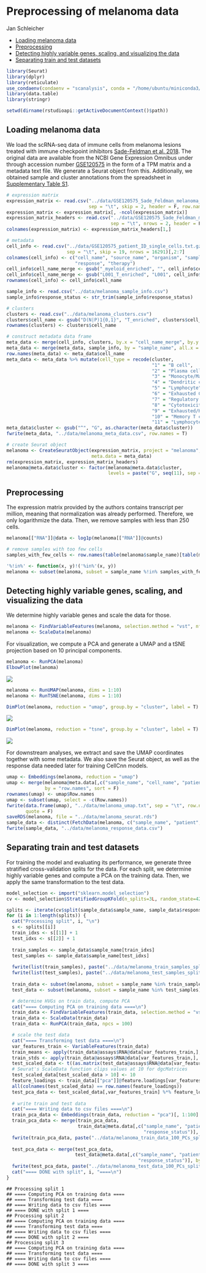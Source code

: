 Preprocessing of melanoma data
================
Jan Schleicher

-   <a href="#loading-melanoma-data" id="toc-loading-melanoma-data">Loading
    melanoma data</a>
-   <a href="#preprocessing" id="toc-preprocessing">Preprocessing</a>
-   <a
    href="#detecting-highly-variable-genes-scaling-and-visualizing-the-data"
    id="toc-detecting-highly-variable-genes-scaling-and-visualizing-the-data">Detecting
    highly variable genes, scaling, and visualizing the data</a>
-   <a href="#separating-train-and-test-datasets"
    id="toc-separating-train-and-test-datasets">Separating train and test
    datasets</a>

``` r
library(Seurat)
library(dplyr)
library(reticulate)
use_condaenv(condaenv = "scanalysis", conda = "/home/ubuntu/miniconda3/condabin/conda")
library(data.table)
library(stringr)
```

``` r
setwd(dirname(rstudioapi::getActiveDocumentContext()$path))
```

## Loading melanoma data

We load the scRNA-seq data of immune cells from melanoma lesions treated
with immune checkpoint inhibitors [Sade-Feldman et
al. 2018](https://doi.org/10.1016/j.cell.2018.10.038). The original data
are available from the NCBI Gene Expression Omnibus under through
accession number
[GSE120575](http://www.ncbi.nlm.nih.gov/geo/query/acc.cgi?acc=GSE120575)
in the form of a TPM matrix and a metadata text file. We generate a
Seurat object from this. Additionally, we obtained sample and cluster
annotations from the spreadsheet in [Supplementary Table
S1](https://ars.els-cdn.com/content/image/1-s2.0-S0092867418313941-mmc1.xlsx).

``` r
# expression matrix
expression_matrix <- read.csv("../data/GSE120575_Sade_Feldman_melanoma_single_cells_TPM_GEO.txt.gz",
                              sep = "\t", skip = 2, header = F, row.names = 1)
expression_matrix <- expression_matrix[, -ncol(expression_matrix)]
expression_matrix_headers <- read.csv("../data/GSE120575_Sade_Feldman_melanoma_single_cells_TPM_GEO.txt.gz",
                                      sep = "\t", nrows = 2, header = F)[,-1]
colnames(expression_matrix) <- expression_matrix_headers[1,]

# metadata
cell_info <- read.csv("../data/GSE120575_patient_ID_single_cells.txt.gz",
                      sep = "\t", skip = 19, nrows = 16291)[,2:7]
colnames(cell_info) <- c("cell_name", "source_name", "organism", "sample_name",
                         "response", "therapy")
cell_info$cell_name_merge <- gsub("_myeloid_enriched", "", cell_info$cell_name)
cell_info$cell_name_merge <- gsub("L001_T_enriched", "L001", cell_info$cell_name_merge)
rownames(cell_info) <- cell_info$cell_name

sample_info <- read.csv("../data/melanoma_sample_info.csv")
sample_info$response_status <- str_trim(sample_info$response_status)

# clusters
clusters <- read.csv("../data/melanoma_clusters.csv")
clusters$cell_name <- gsub("D(N|P)1{0,1}", "T_enriched", clusters$cell_name)
rownames(clusters) <- clusters$cell_name

# construct metadata data frame
meta_data <- merge(cell_info, clusters, by.x = "cell_name_merge", by.y = "cell_name", all = T)[,-1]
meta_data <- merge(meta_data, sample_info, by = "sample_name", all.x = T)
row.names(meta_data) <- meta_data$cell_name
meta_data <- meta_data %>% mutate(cell_type = recode(cluster,
                                                     "1" = "B cell",
                                                     "2" = "Plasma cell",
                                                     "3" = "Monocyte/Macrophage",
                                                     "4" = "Dendritic cell",
                                                     "5" = "Lymphocyte",
                                                     "6" = "Exhausted CD8+ T cell",
                                                     "7" = "Regulatory T cell",
                                                     "8" = "Cytotoxicity Lymphocyte",
                                                     "9" = "Exhausted/HS CD8+ T cell",
                                                     "10" = "Memory T cell",
                                                     "11" = "Lymphocyte exhausted/cell cycle"))
meta_data$cluster <- gsub("^", "G", as.character(meta_data$cluster))
fwrite(meta_data, "../data/melanoma_meta_data.csv", row.names = T)

# create Seurat object
melanoma <- CreateSeuratObject(expression_matrix, project = "melanoma",
                               meta.data = meta_data)
rm(expression_matrix, expression_matrix_headers)
melanoma@meta.data$cluster <- factor(melanoma@meta.data$cluster,
                                     levels = paste("G", seq(11), sep = ""))
```

## Preprocessing

The expression matrix provided by the authors contains transcript per
million, meaning that normalization was already performed. Therefore, we
only logarithmize the data. Then, we remove samples with less than 250
cells.

``` r
melanoma[["RNA"]]@data <- log1p(melanoma[["RNA"]]@counts)

# remove samples with too few cells
samples_with_few_cells <- row.names(table(melanoma$sample_name)[table(melanoma$sample_name) < 250])

'%!in%' <- function(x, y)!('%in%'(x, y))
melanoma <- subset(melanoma, subset = sample_name %!in% samples_with_few_cells)
```

## Detecting highly variable genes, scaling, and visualizing the data

We determine highly variable genes and scale the data for those.

``` r
melanoma <- FindVariableFeatures(melanoma, selection.method = "vst", nfeatures = 4000)
melanoma <- ScaleData(melanoma)
```

For visualization, we compute a PCA and generate a UMAP and a tSNE
projection based on 10 principal components.

``` r
melanoma <- RunPCA(melanoma)
ElbowPlot(melanoma)
```

![](preprocess_data_melanoma_files/figure-gfm/unnamed-chunk-6-1.png)<!-- -->

``` r
melanoma <- RunUMAP(melanoma, dims = 1:10)
melanoma <- RunTSNE(melanoma, dims = 1:10)
```

``` r
DimPlot(melanoma, reduction = "umap", group.by = "cluster", label = T)
```

![](preprocess_data_melanoma_files/figure-gfm/unnamed-chunk-7-1.png)<!-- -->

``` r
DimPlot(melanoma, reduction = "tsne", group.by = "cluster", label = T)
```

![](preprocess_data_melanoma_files/figure-gfm/unnamed-chunk-7-2.png)<!-- -->

For downstream analyses, we extract and save the UMAP coordinates
together with some metadata. We also save the Seurat object, as well as
the response data needed later for training CellCnn models.

``` r
umap <- Embeddings(melanoma, reduction = "umap")
umap <- merge(melanoma@meta.data[,c("sample_name", "cell_name", "patient", "cluster", "response_status")], umap,
              by = "row.names", sort = F)
rownames(umap) <- umap$Row.names
umap <- subset(umap, select = -c(Row.names))
fwrite(data.frame(umap), "../data/melanoma_umap.txt", sep = "\t", row.names = T,
       quote = F)
saveRDS(melanoma, file = "../data/melanoma_seurat.rds")
sample_data <- distinct(FetchData(melanoma, c("sample_name", "patient", "response_status")))
fwrite(sample_data, "../data/melanoma_response_data.csv")
```

## Separating train and test datasets

For training the model and evaluating its performance, we generate three
stratified cross-validation splits for the data. For each split, we
determine highly variable genes and compute a PCA on the training data.
Then, we apply the same transformation to the test data.

``` r
model_selection <- import("sklearn.model_selection")
cv <- model_selection$StratifiedGroupKFold(n_splits=3L, random_state=42L, shuffle=T)

splits <- iterate(cv$split(sample_data$sample_name, sample_data$response_status, sample_data$patient))
for (i in 1:length(splits)) {
  cat("Processing split", i, "\n")
  s <- splits[[i]]
  train_idxs <- s[[1]] + 1
  test_idxs <- s[[2]] + 1
  
  train_samples <- sample_data$sample_name[train_idxs]
  test_samples <- sample_data$sample_name[test_idxs]
  
  fwrite(list(train_samples), paste("../data/melanoma_train_samples_split_", i, ".txt", sep = ""))
  fwrite(list(test_samples), paste("../data/melanoma_test_samples_split_", i, ".txt", sep = ""))
  
  train_data <- subset(melanoma, subset = sample_name %in% train_samples)
  test_data <- subset(melanoma, subset = sample_name %in% test_samples)

  # determine HVGs on train data, compute PCA
  cat("==== Computing PCA on training data ====\n")
  train_data <- FindVariableFeatures(train_data, selection.method = "vst", nfeatures = 2000)
  train_data <- ScaleData(train_data)
  train_data <- RunPCA(train_data, npcs = 100)

  # scale the test data
  cat("==== Transforming test data ====\n")
  var_features_train <- VariableFeatures(train_data)
  train_means <- apply(train_data@assays$RNA@data[var_features_train,], 1, mean)
  train_stds <- apply(train_data@assays$RNA@data[var_features_train,], 1, sd)
  test_scaled_data <- t((as.matrix(test_data@assays$RNA@data[var_features_train,]) - train_means) / train_stds)
  # Seurat's ScaleData function clips values at 10 for dgcMatrices
  test_scaled_data[test_scaled_data > 10] <- 10
  feature_loadings <- train_data[["pca"]]@feature.loadings[var_features_train,]
  all(colnames(test_scaled_data) == row.names(feature_loadings))
  test_pca_data <- test_scaled_data[,var_features_train] %*% feature_loadings
  
  # write train and test data
  cat("==== Writing data to csv files ====\n")
  train_pca_data <- Embeddings(train_data, reduction = "pca")[, 1:100]
  train_pca_data <- merge(train_pca_data,
                          train_data@meta.data[,c("sample_name", "patient",
                                                  "response_status")], by = "row.names")
  fwrite(train_pca_data, paste("../data/melanoma_train_data_100_PCs_split_", i, ".csv", sep = ""))
  
  test_pca_data <- merge(test_pca_data,
                         test_data@meta.data[,c("sample_name", "patient",
                                                "response_status")], by = "row.names")
  fwrite(test_pca_data, paste("../data/melanoma_test_data_100_PCs_split_", i, ".csv", sep = ""))
  cat("==== DONE with split", i, "====\n")
}
```

    ## Processing split 1 
    ## ==== Computing PCA on training data ====
    ## ==== Transforming test data ====
    ## ==== Writing data to csv files ====
    ## ==== DONE with split 1 ====
    ## Processing split 2 
    ## ==== Computing PCA on training data ====
    ## ==== Transforming test data ====
    ## ==== Writing data to csv files ====
    ## ==== DONE with split 2 ====
    ## Processing split 3 
    ## ==== Computing PCA on training data ====
    ## ==== Transforming test data ====
    ## ==== Writing data to csv files ====
    ## ==== DONE with split 3 ====
